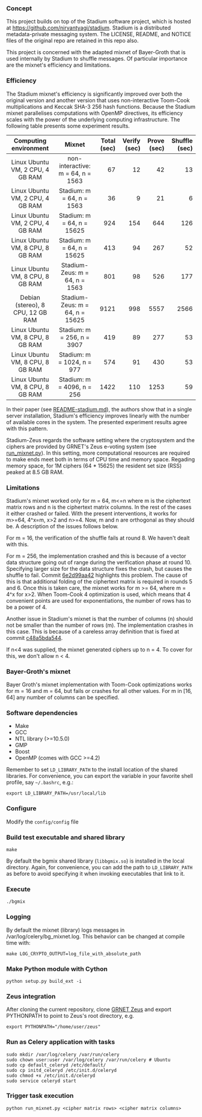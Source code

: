 ### Concept

This project builds on top of the Stadium software project, which is hosted at https://github.com/nirvantyagi/stadium.
Stadium is a distributed metadata-private messaging system.
The LICENSE, README, and NOTICE files of the original repo are retained in this repo also.

This project is concerned with the adapted mixnet of Bayer-Groth that is used internally by Stadium to shuffle messages.
Of particular importance are the mixnet's efficiency and limitations.

### Efficiency

The Stadium mixnet's efficiency is significantly improved over both the original version and another version that uses non-interactive Toom-Cook multiplications and Keccak SHA-3 256 hash functions. Because the Stadium mixnet parallelises computations with OpenMP directives, its efficiency scales with the power of the underlying computing infrastructure. The following table presents some experiment results.

| Computing environment            | Mixnet                     | Total (sec) | Verify (sec) | Prove (sec) | Shuffle (sec) |
|:--------------------------------:|:----------------------------------:| -----------:| ------------:| -----------:| -------------:|
| Linux Ubuntu VM, 2 CPU, 4 GB RAM  | non-interactive: m = 64, n = 1563  |   67         |   12           |   42         |   13           |
| Linux Ubuntu VM, 2 CPU, 4 GB RAM  | Stadium: m = 64, n =  1563         |   36         |    9           |   21         |    6           |
| Linux Ubuntu VM, 2 CPU, 4 GB RAM  | Stadium: m = 64, n = 15625         |  924         | 154            |  644         |  126           |
| Linux Ubuntu VM, 8 CPU, 8 GB RAM  | Stadium: m = 64, n = 15625         |  413         |  94            |  267         |   52           |
| Linux Ubuntu VM, 8 CPU, 8 GB RAM  | Stadium-Zeus: m = 64, n = 1563     |  801         |  98            |  526         |  177           |
| Debian (stereo), 8 CPU, 12 GB RAM | Stadium-Zeus: m = 64, n = 15625    | 9121         | 998            | 5557         | 2566           |
| Linux Ubuntu VM, 8 CPU, 8 GB RAM  | Stadium: m = 256, n = 3907         |  419         |  89            |  277         |   53           |
| Linux Ubuntu VM, 8 CPU, 8 GB RAM  | Stadium: m = 1024, n = 977         |  574         |  91            |  430         |   53           |
| Linux Ubuntu VM, 8 CPU, 8 GB RAM  | Stadium: m = 4096, n = 256         | 1422         | 110            | 1253         |   59           |

In their paper (see [README-stadium.md](https://github.com/grnet/bg-mixnet/blob/master/README-stadium.md)), the authors show that in a single server installation, Stadium's efficiency improves linearly with the number of available cores in the system. The presented experiment results agree with this pattern.

Stadium-Zeus regards the software setting where the cryptosystem and the ciphers are provided by GRNET's Zeus e-voting system (see [run_mixnet.py](https://github.com/grnet/bg-mixnet/blob/master/run_mixnet.py#L30)). In this setting, more computational resources are required to make ends meet both in terms of CPU time and memory space. Regading memory space, for 1M ciphers (64 * 15625) the resident set size (RSS) peaked at 8.5 GB RAM.

### Limitations

Stadium's mixnet worked only for m = 64, m<=n where m is the ciphertext matrix rows and n is the ciphertext matrix columns. In the rest of the cases it either crashed or failed. With the present interventions, it works for m>=64, 4^x=m, x>2 and n>=4. Now, m and n are orthogonal as they should be. A description of the issues follows below.

For m = 16, the verification of the shuffle fails at round 8. We haven't dealt with this.

For m = 256, the implementation crashed and this is because of a vector data structure going out of range during the verification phase at round 10. Specifying larger size for the data structure fixes the crash, but causes the shuffle to fail.
Commit [6e2d99aa42](https://github.com/grnet/bg-mixnet/commit/6e2d99aa423d720e184489056d54b233df34969f) highlights this problem.
The cause of this is that additional folding of the ciphertext matrix is required in rounds 5 and 6. Once this is taken care, the mixnet works for m >= 64, where m = 4^x for x>2.
When Toom-Cook 4 optimization is used, which means that 4 convenient points are used for exponentiations, the number of rows has to be a power of 4.

Another issue in Stadium's mixnet is that the number of columns (n) should not be smaller than the number of rows (m). The implementation crashes in this case. This is because of a careless array definition that is fixed at commit [c48a5bda544](https://github.com/grnet/bg-mixnet/commit/c48a5bda544de4734afb8e52f3f336441207ca6f).

If n<4 was supplied, the mixnet generated ciphers up to n = 4.
To cover for this, we don't allow n < 4.

### Bayer-Groth's mixnet

Bayer Groth's mixnet implementation with Toom-Cook optimizations works for m = 16 and m = 64, but fails or crashes for all other values. For m in [16, 64] any number of columns can be specified.

### Software dependencies

- Make
- GCC
- NTL library (>=10.5.0)
- GMP
- Boost
- OpenMP (comes with GCC >=4.2)

Remember to set `LD_LIBRARY_PATH` to the install location of the shared libraries.
For convenience, you can export the variable in your favorite shell profile, say `~/.bashrc`, e.g.:

`export LD_LIBRARY_PATH=/usr/local/lib`

### Configure

Modify the `config/config` file

### Build test executable and shared library

`make`

By default the bgmix shared library (`libbgmix.so`) is installed in the local directory.
Again, for convenience, you can add the path to `LD_LIBRARY_PATH` as before to avoid specifying it when invoking executables that link to it.

### Execute

`./bgmix`

### Logging

By default the mixnet (library) logs messages in /var/log/celery/bg\_mixnet.log.
This behavior can be changed at compile time with:

`make LOG_CRYPTO_OUTPUT=log_file_with_absolute_path`

### Make Python module with Cython

`python setup.py build_ext -i`

### Zeus integration

After cloning the current repository, clone [GRNET Zeus](https://github.com/grnet/zeus) and export PYTHONPATH to point to Zeus's root directory, e.g.

`export PYTHONPATH="/home/user/zeus"`

### Run as Celery application with tasks

```lang=bash
sudo mkdir /var/log/celery /var/run/celery
sudo chown user:user /var/log/celery /var/run/celery # Ubuntu
sudo cp default_celeryd /etc/default/
sudo cp initd_celeryd /etc/init.d/celeryd
sudo chmod +x /etc/init.d/celeryd
sudo service celeryd start
```

### Trigger task execution

`python run_mixnet.py <cipher matrix rows> <cipher matrix columns>`
